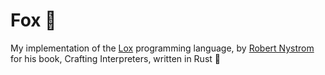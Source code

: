 # Fox 🦊
My implementation of the [Lox](https://craftinginterpreters.com) programming language, by [Robert Nystrom](https://github.com/munificent) for his book, Crafting Interpreters, written in Rust 🚀